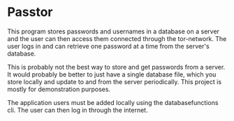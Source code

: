 # Passtor

This program stores passwords and usernames in a database on a server and the user can then access them connected through the tor-network. The user logs in and can retrieve one password at a time from the server's database.

This is probably not the best way to store and get passwords from a server. It would probably be better to just have a single database file, which you store locally and update to and from the server periodically. This project is mostly for demonstration purposes.

The application users must be added locally using the databasefunctions cli. The user can then log in through the internet.